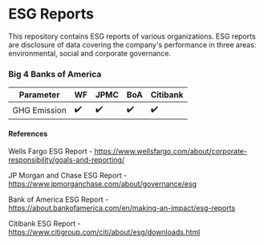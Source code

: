 # ESG Reports

This repository contains ESG reports of various organizations. ESG reports are disclosure of data covering the company's performance in three areas: environmental, social and corporate governance.

### Big 4 Banks of America

| Parameter | WF | JPMC | BoA | Citibank |
| -----     |--- |----  |---- |------    |
|GHG Emission | :heavy_check_mark: | :heavy_check_mark:  | :heavy_check_mark: | :heavy_check_mark: 




#### References
Wells Fargo ESG Report - https://www.wellsfargo.com/about/corporate-responsibility/goals-and-reporting/

JP Morgan and Chase ESG Report - https://www.jpmorganchase.com/about/governance/esg

Bank of America ESG Report - https://about.bankofamerica.com/en/making-an-impact/esg-reports

Citibank ESG Report - https://www.citigroup.com/citi/about/esg/downloads.html
